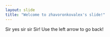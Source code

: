 ```yaml
---
layout: slide
title: "Welcome to zhavoronkovalex's slide!"
---
```

Sir yes sir sir Sir!
Use the left arrow to go back!
